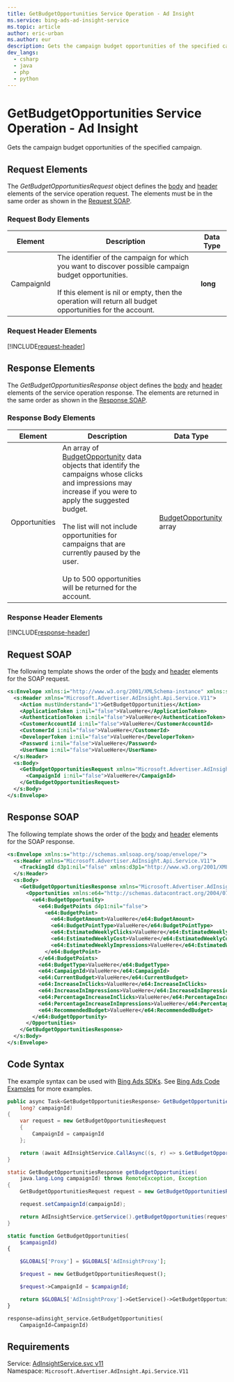 ```yaml
---
title: GetBudgetOpportunities Service Operation - Ad Insight
ms.service: bing-ads-ad-insight-service
ms.topic: article
author: eric-urban
ms.author: eur
description: Gets the campaign budget opportunities of the specified campaign.
dev_langs: 
  - csharp
  - java
  - php
  - python
---
```

# GetBudgetOpportunities Service Operation - Ad Insight
Gets the campaign budget opportunities of the specified campaign.

## <a name="request"></a>Request Elements
The *GetBudgetOpportunitiesRequest* object defines the [body](#request-body) and [header](#request-header) elements of the service operation request. The elements must be in the same order as shown in the [Request SOAP](#request-soap). 

### <a name="request-body"></a>Request Body Elements

|Element|Description|Data Type|
|-----------|---------------|-------------|
|<a name="campaignid"></a>CampaignId|The identifier of the campaign for which you want to discover possible campaign budget opportunities.<br /><br />If this element is nil or empty, then the operation will return all budget opportunities for the account.|**long**|

### <a name="request-header"></a>Request Header Elements
[!INCLUDE[request-header](./includes/request-header.md)]

## <a name="response"></a>Response Elements
The *GetBudgetOpportunitiesResponse* object defines the [body](#response-body) and [header](#response-header) elements of the service operation response. The elements are returned in the same order as shown in the [Response SOAP](#response-soap).

### <a name="response-body"></a>Response Body Elements

|Element|Description|Data Type|
|-----------|---------------|-------------|
|<a name="opportunities"></a>Opportunities|An array of [BudgetOpportunity](../ad-insight-service/budgetopportunity.md) data objects that identify the campaigns whose clicks and impressions may increase if you were to apply the suggested budget.<br /><br />The list will not include opportunities for campaigns that are currently paused by the user.<br /><br />Up to 500 opportunities will be returned for the account.|[BudgetOpportunity](budgetopportunity.md) array|

### <a name="response-header"></a>Response Header Elements
[!INCLUDE[response-header](./includes/response-header.md)]

## <a name="request-soap"></a>Request SOAP
The following template shows the order of the [body](#request-body) and [header](#request-header) elements for the SOAP request.

```xml
<s:Envelope xmlns:i="http://www.w3.org/2001/XMLSchema-instance" xmlns:s="http://schemas.xmlsoap.org/soap/envelope/">
  <s:Header xmlns="Microsoft.Advertiser.AdInsight.Api.Service.V11">
    <Action mustUnderstand="1">GetBudgetOpportunities</Action>
    <ApplicationToken i:nil="false">ValueHere</ApplicationToken>
    <AuthenticationToken i:nil="false">ValueHere</AuthenticationToken>
    <CustomerAccountId i:nil="false">ValueHere</CustomerAccountId>
    <CustomerId i:nil="false">ValueHere</CustomerId>
    <DeveloperToken i:nil="false">ValueHere</DeveloperToken>
    <Password i:nil="false">ValueHere</Password>
    <UserName i:nil="false">ValueHere</UserName>
  </s:Header>
  <s:Body>
    <GetBudgetOpportunitiesRequest xmlns="Microsoft.Advertiser.AdInsight.Api.Service.V11">
      <CampaignId i:nil="false">ValueHere</CampaignId>
    </GetBudgetOpportunitiesRequest>
  </s:Body>
</s:Envelope>
```

## <a name="response-soap"></a>Response SOAP
The following template shows the order of the [body](#response-body) and [header](#response-header) elements for the SOAP response.

```xml
<s:Envelope xmlns:s="http://schemas.xmlsoap.org/soap/envelope/">
  <s:Header xmlns="Microsoft.Advertiser.AdInsight.Api.Service.V11">
    <TrackingId d3p1:nil="false" xmlns:d3p1="http://www.w3.org/2001/XMLSchema-instance">ValueHere</TrackingId>
  </s:Header>
  <s:Body>
    <GetBudgetOpportunitiesResponse xmlns="Microsoft.Advertiser.AdInsight.Api.Service.V11">
      <Opportunities xmlns:e64="http://schemas.datacontract.org/2004/07/Microsoft.BingAds.Advertiser.AdInsight.Api.DataContract.V11.Entity" d4p1:nil="false" xmlns:d4p1="http://www.w3.org/2001/XMLSchema-instance">
        <e64:BudgetOpportunity>
          <e64:BudgetPoints d4p1:nil="false">
            <e64:BudgetPoint>
              <e64:BudgetAmount>ValueHere</e64:BudgetAmount>
              <e64:BudgetPointType>ValueHere</e64:BudgetPointType>
              <e64:EstimatedWeeklyClicks>ValueHere</e64:EstimatedWeeklyClicks>
              <e64:EstimatedWeeklyCost>ValueHere</e64:EstimatedWeeklyCost>
              <e64:EstimatedWeeklyImpressions>ValueHere</e64:EstimatedWeeklyImpressions>
            </e64:BudgetPoint>
          </e64:BudgetPoints>
          <e64:BudgetType>ValueHere</e64:BudgetType>
          <e64:CampaignId>ValueHere</e64:CampaignId>
          <e64:CurrentBudget>ValueHere</e64:CurrentBudget>
          <e64:IncreaseInClicks>ValueHere</e64:IncreaseInClicks>
          <e64:IncreaseInImpressions>ValueHere</e64:IncreaseInImpressions>
          <e64:PercentageIncreaseInClicks>ValueHere</e64:PercentageIncreaseInClicks>
          <e64:PercentageIncreaseInImpressions>ValueHere</e64:PercentageIncreaseInImpressions>
          <e64:RecommendedBudget>ValueHere</e64:RecommendedBudget>
        </e64:BudgetOpportunity>
      </Opportunities>
    </GetBudgetOpportunitiesResponse>
  </s:Body>
</s:Envelope>
```

## <a name="example"></a>Code Syntax
The example syntax can be used with [Bing Ads SDKs](~/guides/client-libraries.md). See [Bing Ads Code Examples](~/guides/code-examples.md) for more examples.
```csharp
public async Task<GetBudgetOpportunitiesResponse> GetBudgetOpportunitiesAsync(
	long? campaignId)
{
	var request = new GetBudgetOpportunitiesRequest
	{
		CampaignId = campaignId
	};

	return (await AdInsightService.CallAsync((s, r) => s.GetBudgetOpportunitiesAsync(r), request));
}
```
```java
static GetBudgetOpportunitiesResponse getBudgetOpportunities(
	java.lang.Long campaignId) throws RemoteException, Exception
{
	GetBudgetOpportunitiesRequest request = new GetBudgetOpportunitiesRequest();

	request.setCampaignId(campaignId);

	return AdInsightService.getService().getBudgetOpportunities(request);
}
```
```php
static function GetBudgetOpportunities(
	$campaignId)
{

	$GLOBALS['Proxy'] = $GLOBALS['AdInsightProxy'];

	$request = new GetBudgetOpportunitiesRequest();

	$request->CampaignId = $campaignId;

	return $GLOBALS['AdInsightProxy']->GetService()->GetBudgetOpportunities($request);
}
```
```python
response=adinsight_service.GetBudgetOpportunities(
	CampaignId=CampaignId)
```

## Requirements
Service: [AdInsightService.svc v11](https://adinsight.api.bingads.microsoft.com/Api/Advertiser/AdInsight/v11/AdInsightService.svc)  
Namespace: ```Microsoft.Advertiser.AdInsight.Api.Service.V11```  

